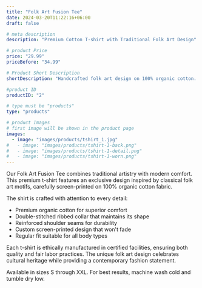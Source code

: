 ```yaml
---
title: "Folk Art Fusion Tee"
date: 2024-03-20T11:22:16+06:00
draft: false

# meta description
description: "Premium Cotton T-shirt with Traditional Folk Art Design"

# product Price
price: "29.99"
priceBefore: "34.99"

# Product Short Description
shortDescription: "Handcrafted folk art design on 100% organic cotton. Each piece tells a unique story while providing ultimate comfort."

#product ID
productID: "2"

# type must be "products"
type: "products"

# product Images
# first image will be shown in the product page
images:
  - image: "images/products/tshirt_1.jpg"
#   - image: "images/products/tshirt-1-back.png"
#   - image: "images/products/tshirt-1-detail.png"
#   - image: "images/products/tshirt-1-worn.png"
---
```


Our Folk Art Fusion Tee combines traditional artistry with modern comfort. This premium t-shirt features an exclusive design inspired by classical folk art motifs, carefully screen-printed on 100% organic cotton fabric.

The shirt is crafted with attention to every detail:
- Premium organic cotton for superior comfort
- Double-stitched ribbed collar that maintains its shape
- Reinforced shoulder seams for durability
- Custom screen-printed design that won't fade
- Regular fit suitable for all body types

Each t-shirt is ethically manufactured in certified facilities, ensuring both quality and fair labor practices. The unique folk art design celebrates cultural heritage while providing a contemporary fashion statement.

Available in sizes S through XXL. For best results, machine wash cold and tumble dry low.